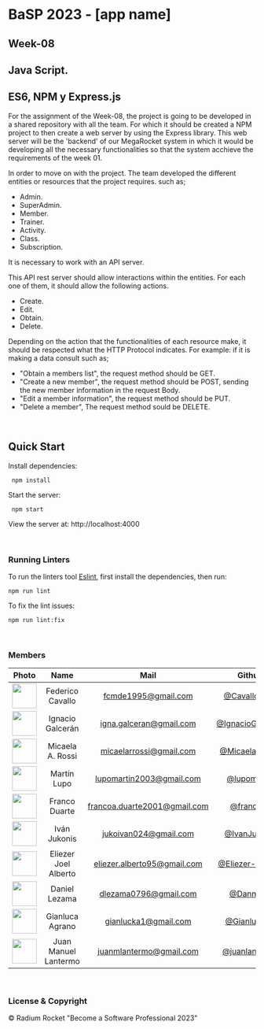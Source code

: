 # BaSP 2023 - [app name]

## Week-08
## Java Script.
## ES6, NPM y Express.js

For the assignment of the Week-08, the project is going to be developed in a shared repository with all the team. For which it should be created a NPM project to then create a web server by using the Express library. This web server will be the 'backend' of our MegaRocket system in which it would be developing all the necessary functionalities so that the system acchieve the requirements of the week 01.  

In order to move on with the project. The team developed the different entities or resources that the project requires.
such as;

- Admin.
- SuperAdmin.
- Member.
- Trainer.
- Activity.
- Class.
- Subscription.

It is necessary to work with an API server.

This API rest server should allow interactions within the entities. For each one of them, it should allow the following actions.

- Create.
- Edit.
- Obtain.
- Delete.

Depending on the action that the functionalities of each resource make, it should be respected what the HTTP Protocol indicates. For example: if it is making a data consult such as;

- "Obtain a members list", the request method should be GET.
- "Create a new member", the request method should be POST, sending the new member information in the request Body.
- "Edit a member information", the request method should be PUT.
- "Delete a member", The request method sould be DELETE.

<br>

## Quick Start

Install dependencies:

```console
 npm install
```

Start the server:

```console
 npm start
```

 View the server at: http://localhost:4000

<br>

 ### Running Linters

To run the linters tool [Eslint](https://eslint.org/), first install the dependencies, then run:

```console
npm run lint
```

To fix the lint issues:

```console
npm run lint:fix
```

<br>

### Members

|Photo | Name  | Mail | Github
| :-----: | :-----: | :-----: | :-----: |
<img src="https://avatars.githubusercontent.com/u/118134054?v=4" height="50" width="50">| Federico Cavallo | fcmde1995@gmail.com | [@CavalloFede](https://github.com/CavalloFede)
<img src="https://avatars.githubusercontent.com/u/99512277?v=4" height="50" width="50">| Ignacio Galcerán | igna.galceran@gmail.com | [@IgnacioGalceran](https://github.com/IgnacioGalceran)
<img src="https://avatars.githubusercontent.com/u/127536596?v=4" height="50" width="50">| Micaela A. Rossi | micaelarrossi@gmail.com | [@Micaela-Rossi](https://github.com/Micaela-Rossi)
<img src="https://avatars.githubusercontent.com/u/127552931?v=4" height="50" width="50">| Martín Lupo | lupomartin2003@gmail.com | [@lupomartin](https://github.com/lupomartin)
<img src="https://avatars.githubusercontent.com/u/87949682?v=4" height="50" width="50">| Franco Duarte | francoa.duarte2001@gmail.com | [@francoax](https://github.com/francoax)
<img src="https://avatars.githubusercontent.com/u/49520632?v=4" height="50" width="50">| Iván Jukonis | jukoivan024@gmail.com | [@IvanJukonis](https://github.com/IvanJukonis)
<img src="https://avatars.githubusercontent.com/u/127459363?v=4" height="50" width="50">| Eliezer Joel Alberto | eliezer.alberto95@gmail.com | [@Eliezer-Alberto](https://github.com/Eliezer-Alberto)
<img src="https://avatars.githubusercontent.com/u/127452350?v=4" height="50" width="50">| Daniel Lezama | dlezama0796@gmail.com | [@Dannylez](https://github.com/Dannylez)
<img src="https://avatars.githubusercontent.com/u/67287153?v=4" height="50" width="50">| Gianluca Agrano | gianlucka1@gmail.com | [@Gianluca27](https://github.com/Gianluca27)
<img src="https://avatars.githubusercontent.com/u/70290650?v=4" height="50" width="50">| Juan Manuel Lantermo | juanmlantermo@gmail.com | [@juanlantermo](https://github.com/juanlantermo)



<br>

### License & Copyright

© Radium Rocket "Become a Software Professional 2023"